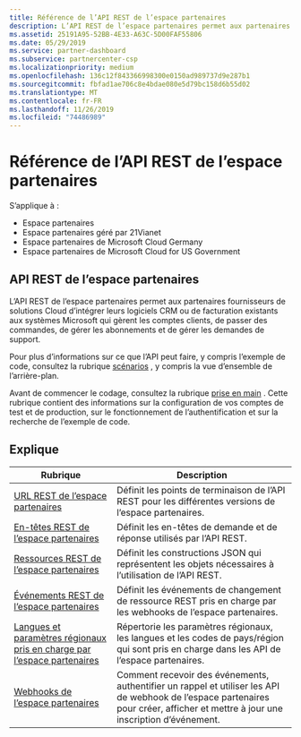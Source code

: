 ```yaml
---
title: Référence de l’API REST de l’espace partenaires
description: L’API REST de l’espace partenaires permet aux partenaires CSP d’intégrer leurs logiciels CRM ou de facturation existants aux systèmes Microsoft qui gèrent les comptes clients, de passer des commandes, de gérer les abonnements et de gérer les demandes de support.
ms.assetid: 25191A95-52BB-4E33-A63C-5D00FAF55806
ms.date: 05/29/2019
ms.service: partner-dashboard
ms.subservice: partnercenter-csp
ms.localizationpriority: medium
ms.openlocfilehash: 136c12f843366998300e0150ad989737d9e287b1
ms.sourcegitcommit: fbfad1ae706c8e4bdae080e5d79bc158d6b55d02
ms.translationtype: MT
ms.contentlocale: fr-FR
ms.lasthandoff: 11/26/2019
ms.locfileid: "74486989"
---
```

# <a name="partner-center-rest-api-reference"></a>Référence de l’API REST de l’espace partenaires

S’applique à :

- Espace partenaires
- Espace partenaires géré par 21Vianet
- Espace partenaires de Microsoft Cloud Germany
- Espace partenaires de Microsoft Cloud for US Government

## <a name="partner-center-rest-api"></a>API REST de l’espace partenaires

L’API REST de l’espace partenaires permet aux partenaires fournisseurs de solutions Cloud d’intégrer leurs logiciels CRM ou de facturation existants aux systèmes Microsoft qui gèrent les comptes clients, de passer des commandes, de gérer les abonnements et de gérer les demandes de support.

Pour plus d’informations sur ce que l’API peut faire, y compris l’exemple de code, consultez la rubrique [scénarios](scenarios.md) , y compris la vue d’ensemble de l’arrière-plan.

Avant de commencer le codage, consultez la rubrique [prise en main](get-started.md) . Cette rubrique contient des informations sur la configuration de vos comptes de test et de production, sur le fonctionnement de l’authentification et sur la recherche de l’exemple de code.

## <a name="topics"></a>Explique

| Rubrique | Description |
| ----- | ----------- |
| [URL REST de l’espace partenaires](partner-center-rest-urls.md) | Définit les points de terminaison de l’API REST pour les différentes versions de l’espace partenaires. |
| [En-têtes REST de l’espace partenaires](headers.md) | Définit les en-têtes de demande et de réponse utilisés par l’API REST. |
| [Ressources REST de l’espace partenaires](partner-center-rest-resources.md) | Définit les constructions JSON qui représentent les objets nécessaires à l’utilisation de l’API REST. |
| [Événements REST de l’espace partenaires](partner-center-webhook-events.md) | Définit les événements de changement de ressource REST pris en charge par les webhooks de l’espace partenaires. |
| [Langues et paramètres régionaux pris en charge par l’espace partenaires](partner-center-supported-languages-and-locales.md) | Répertorie les paramètres régionaux, les langues et les codes de pays/région qui sont pris en charge dans les API de l’espace partenaires. |
| [Webhooks de l’espace partenaires](partner-center-webhooks.md) | Comment recevoir des événements, authentifier un rappel et utiliser les API de webhook de l’espace partenaires pour créer, afficher et mettre à jour une inscription d’événement. |